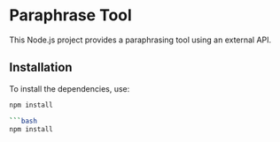 # Paraphrase Tool

This Node.js project provides a paraphrasing tool using an external API.

## Installation

To install the dependencies, use:

```bash
npm install

```bash
npm install
